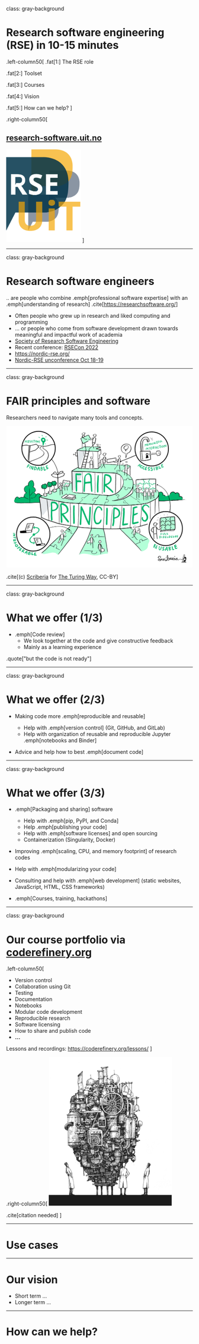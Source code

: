 class: gray-background

# Research software engineering (RSE) in 10-15 minutes

.left-column50[
.fat[1:] The RSE role

.fat[2:] Toolset

.fat[3:] Courses

.fat[4:] Vision

.fat[5:] How can we help?
]

.right-column50[
## [research-software.uit.no](https://research-software.uit.no/)

<img src="img/logo.png" style="height: 250px;"/>
]

---

class: gray-background

# Research software engineers

.. are people who combine .emph[professional software expertise] with an .emph[understanding of research] .cite[https://researchsoftware.org/]

- Often people who grew up in research and liked computing and programming
- ... or people who come from software development drawn towards meaningful and impactful work of academia
- [Society of Research Software Engineering](https://society-rse.org/)
- Recent conference: [RSECon 2022](https://rsecon2022.society-rse.org/)
- https://nordic-rse.org/
- [Nordic-RSE unconference Oct 18-19](https://nordic-rse.org/events/2022-online-unconference/)

---

class: gray-background

# FAIR principles and software

Researchers need to navigate many tools and concepts.

<img src="img/turing-way/8-fair-principles.jpg" style="height: 380px;"/>

.cite[(c) [Scriberia](http://www.scriberia.co.uk) for [The Turing Way](https://the-turing-way.netlify.com), CC-BY]

---

class: gray-background

# What we offer (1/3)

- .emph[Code review]
  - We look together at the code and give constructive feedback
  - Mainly as a learning experience

.quote["but the code is not ready"]

---

class: gray-background

# What we offer (2/3)

- Making code more .emph[reproducible and reusable]
  - Help with .emph[version control] (Git, GitHub, and GitLab)
  - Help with organization of reusable and reproducible Jupyter .emph[notebooks and Binder]

- Advice and help how to best .emph[document code]

---

class: gray-background

# What we offer (3/3)

- .emph[Packaging and sharing] software
  - Help with .emph[pip, PyPI, and Conda]
  - Help .emph[publishing your code]
  - Help with .emph[software licenses] and open sourcing
  - Containerization (Singularity, Docker)

- Improving .emph[scaling, CPU, and memory footprint] of research codes

- Help with .emph[modularizing your code]

- Consulting and help with .emph[web development] (static websites, JavaScript, HTML, CSS frameworks)

- .emph[Courses, training, hackathons]

---

class: gray-background

# Our course portfolio via [coderefinery.org](https://coderefinery.org)

.left-column50[
- Version control
- Collaboration using Git
- Testing
- Documentation
- Notebooks
- Modular code development
- Reproducible research
- Software licensing
- How to share and publish code
- **...**

Lessons and recordings: https://coderefinery.org/lessons/
]

.right-column50[
<img src="img/complex-machine.png" style="height: 400px;"/>

.cite[citation needed]
]

---

# Use cases

---

# Our vision

- Short term ...
- Longer term ...

---

# How can we help?
